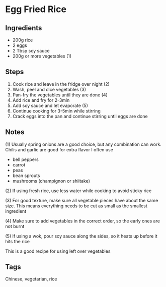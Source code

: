 # Egg Fried Rice

## Ingredients

* 200g rice
* 2 eggs 
* 2 Tbsp soy sauce 
* 200g or more vegetables (1)

## Steps

1. Cook rice and leave in the fridge over night (2)
2. Wash, peel and dice vegetables (3)
3. Pan-fry the vegetables until they are done (4)
4. Add rice and fry for 2-3min
5. Add soy sauce and let evaporate (5)
6. Continue cooking for 3-5min while stirring 
7. Crack eggs into the pan and continue stirring until eggs are done

## Notes

(1) Usually spring onions are a good choice, but any combination can work.
Chilis and garlic are good for extra flavor
I often use 
* bell peppers
* carrot
* peas
* bean sprouts
* mushrooms (champignon or shiitake)

(2) If using fresh rice, use less water while cooking to avoid sticky rice

(3) For good texture, make sure all vegetable pieces have about the same size.
This means everything needs to be cut as small as the smallest ingredient

(4) Make sure to add vegetables in the correct order, so the early ones are not burnt

(5) If using a wok, pour soy sauce along the sides, so it heats up before it hits the rice

This is a good recipe for using left over vegetables

## Tags
Chinese, vegetarian, rice
